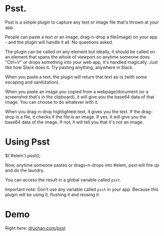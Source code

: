 # Psst.

Psst is a simple plugin to capture any text or image file that's thrown at your app.

People can paste a text or an image, drag-n-drop a file(image) on your app - and the plugin will handle it all. No questions asked.

The plugin can be called on any element but ideally, it should be called on an element that spans the whole of viewport so anytime someone does "Ctrl+V" or drops something into your web app, it's handled magically. Just like how Slack does it. Try pasting anything, anywhere in Slack.

When you paste a text, the plugin will return that text as-is (with some escaping and sanitization).

When you paste an image you copied from a webpage/document (or a screenshot that's in the clipboard), it will give you the base64 data of that image. You can choose to do whatever with it.

When you drag-n-drop highlighted-text, it gives you the text. If the drag-drop is a file, it checks if the file is an image. If yes, it will give you the base64 data of the image. If not, it will tell you that it's not an image.

# Using Psst

$('#elem').psst();

Now, anytime someone pastes or drags-n-drops into #elem, psst will fire up and do the laundry.

You can access the result in a global variable called `psst`.

Important note: Don't use any variable called `psst` in your app. Because this plugin will be using it, flushing it and reusing it.

# Demo

Right here: [druchan.com/psst](http://druchan.com/psst/)